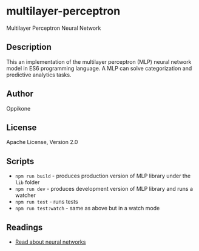 # multilayer-perceptron
Multilayer Perceptron Neural Network

## Description
This an implementation of the multilayer perceptron (MLP) neural network model in ES6 programming language. 
A MLP can solve categorization and predictive analytics tasks.

## Author
Oppikone

## License
Apache License, Version 2.0

## Scripts

* `npm run build` - produces production version of MLP library under the `lib` folder
* `npm run dev` - produces development version of MLP library and runs a watcher
* `npm run test` - runs tests
* `npm run test:watch` - same as above but in a watch mode

## Readings

* [Read about neural networks](http://www.oppikone.fi/blog/object-oriented-neural-network-in-javascript.html)



